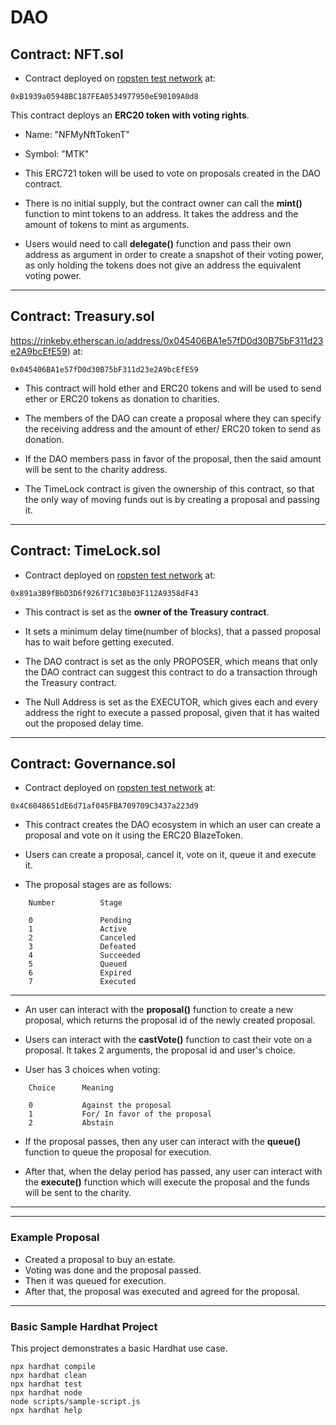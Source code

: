 # DAO

## Contract: NFT.sol

- Contract deployed on [ropsten test network](https://rinkeby.etherscan.io/address/0xB1939a05948BC187FEA0534977950eE90109A0d8) at:

```script
0xB1939a05948BC187FEA0534977950eE90109A0d8
```

This contract deploys an **ERC20 token with voting rights**.

- Name: "NFMyNftTokenT"
- Symbol: "MTK"

- This ERC721 token will be used to vote on proposals created in the DAO contract.

- There is no initial supply, but the contract owner can call the **mint()** function to mint tokens to an address.
It takes the address and the amount of tokens to mint as arguments.

- Users would need to call **delegate()** function and pass their own address as argument in order to create a snapshot of their voting power, as only holding the tokens does not give an address the equivalent voting power.

---

## Contract: Treasury.sol

https://rinkeby.etherscan.io/address/0x045406BA1e57fD0d30B75bF311d23e2A9bcEfE59) at:

```script
0x045406BA1e57fD0d30B75bF311d23e2A9bcEfE59
```

- This contract will hold ether and ERC20 tokens and will be used to send ether or ERC20 tokens as donation to charities.

- The members of the DAO can create a proposal where they can specify the receiving address and the amount of ether/ ERC20 token to send as donation.

- If the DAO members pass in favor of the proposal, then the said amount will be sent to the charity address.

- The TimeLock contract is given the ownership of this contract, so that the only way of moving funds out is by creating a proposal and passing it.

---

## Contract: TimeLock.sol

- Contract deployed on [ropsten test network](https://rinkeby.etherscan.io/address/0x891a3B9fBbD3D6f926f71C38b03F112A9358dF43) at:

```script
0x891a3B9fBbD3D6f926f71C38b03F112A9358dF43
```

- This contract is set as the **owner of the Treasury contract**.

- It sets a minimum delay time(number of blocks), that a passed proposal has to wait before getting executed.

- The DAO contract is set as the only PROPOSER, which means that only the DAO contract can suggest this contract to do a transaction through the Treasury contract.

- The Null Address is set as the EXECUTOR, which gives each and every address the right to execute a passed proposal, given that it has waited out the proposed delay time.

---

## Contract: Governance.sol

- Contract deployed on [ropsten test network](https://rinkeby.etherscan.io/address/0x4C6048651dE6d71af045FBA709709C3437a223d9) at:

```script
0x4C6048651dE6d71af045FBA709709C3437a223d9
```

- This contract creates the DAO ecosystem in which an user can create a proposal and vote on it using the ERC20 BlazeToken.

- Users can create a proposal, cancel it, vote on it, queue it and execute it.

- The proposal stages are as follows:

```script
    Number          Stage

    0               Pending
    1               Active
    2               Canceled
    3               Defeated
    4               Succeeded
    5               Queued
    6               Expired
    7               Executed
```

---

- An user can interact with the **proposal()** function to create a new proposal, which returns the proposal id of the newly created proposal.

- Users can interact with the **castVote()** function to cast their vote on a proposal. It takes 2 arguments, the proposal id and user's choice.

- User has 3 choices when voting:

```script
    Choice      Meaning

    0           Against the proposal
    1           For/ In favor of the proposal
    2           Abstain
```

- If the proposal passes, then any user can interact with the **queue()** function to queue the proposal for execution.

- After that, when the delay period has passed, any user can interact with the **execute()** function which will execute the proposal and the funds will be sent to the charity.

---
---

### Example Proposal

- Created a proposal to buy an estate.
- Voting was done and the proposal passed.
- Then it was queued for execution.
- After that, the proposal was executed and agreed for the proposal.

---

### Basic Sample Hardhat Project

This project demonstrates a basic Hardhat use case.

```shell
npx hardhat compile
npx hardhat clean
npx hardhat test
npx hardhat node
node scripts/sample-script.js
npx hardhat help
```